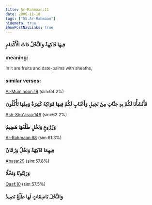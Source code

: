 ```yaml
---
title: Ar-Rahmaan:11
date: 2006-11-18
tags: ["55.Ar-Rahmaan"]
hidemeta: true 
ShowPostNavLinks: true 
---
```

### فِيهَا فَاكِهَةٌ وَالنَّخْلُ ذَاتُ الْأَكْمَامِ
### meaning: 
In it are fruits and date-palms with sheaths,
### similar verses: 

[Al-Muminoon:19](/23/19) (sim:64.2%)

### فَأَنْشَأْنَا لَكُمْ بِهِ جَنَّاتٍ مِنْ نَخِيلٍ وَأَعْنَابٍ لَكُمْ فِيهَا فَوَاكِهُ كَثِيرَةٌ وَمِنْهَا تَأْكُلُونَ

[Ash-Shu'araa:148](/26/148) (sim:62.2%)

### وَزُرُوعٍ وَنَخْلٍ طَلْعُهَا هَضِيمٌ

[Ar-Rahmaan:68](/55/68) (sim:61.3%)

### فِيهِمَا فَاكِهَةٌ وَنَخْلٌ وَرُمَّانٌ

[Abasa:29](/80/29) (sim:57.8%)

### وَزَيْتُونًا وَنَخْلًا

[Qaaf:10](/50/10) (sim:57.5%)

### وَالنَّخْلَ بَاسِقَاتٍ لَهَا طَلْعٌ نَضِيدٌ
